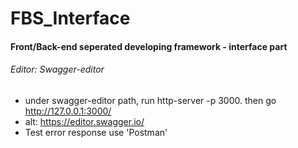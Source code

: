 # FBS_Interface
#### Front/Back-end seperated developing framework - interface part

###### Editor: Swagger-editor
- under swagger-editor path, run http-server -p 3000. then go http://127.0.0.1:3000/
- alt: https://editor.swagger.io/
- Test error response use 'Postman'
